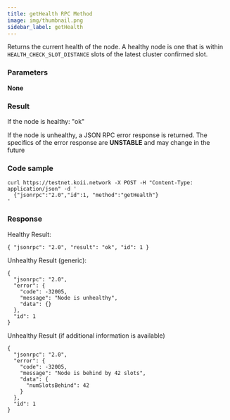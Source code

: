 ```yaml
---
title: getHealth RPC Method
image: img/thumbnail.png
sidebar_label: getHealth
---
```


Returns the current health of the node. A healthy node is one that is within `HEALTH_CHECK_SLOT_DISTANCE` slots of the latest cluster confirmed slot.

### Parameters

**None**

### Result

If the node is healthy: "ok"

If the node is unhealthy, a JSON RPC error response is returned. The specifics of the error response are **UNSTABLE** and may change in the future

### Code sample

```
curl https://testnet.koii.network -X POST -H "Content-Type: application/json" -d '
  {"jsonrpc":"2.0","id":1, "method":"getHealth"}
'
```


### Response

Healthy Result:

```
{ "jsonrpc": "2.0", "result": "ok", "id": 1 }
```


Unhealthy Result (generic):

```
{
  "jsonrpc": "2.0",
  "error": {
    "code": -32005,
    "message": "Node is unhealthy",
    "data": {}
  },
  "id": 1
}
```


Unhealthy Result (if additional information is available)

```
{
  "jsonrpc": "2.0",
  "error": {
    "code": -32005,
    "message": "Node is behind by 42 slots",
    "data": {
      "numSlotsBehind": 42
    }
  },
  "id": 1
}
```
